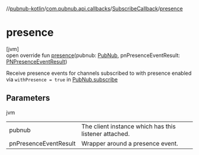 //[pubnub-kotlin](../../../index.md)/[com.pubnub.api.callbacks](../index.md)/[SubscribeCallback](index.md)/[presence](presence.md)

# presence

[jvm]\
open override fun [presence](presence.md)(pubnub: [PubNub](../../com.pubnub.api/-pub-nub/index.md), pnPresenceEventResult: [PNPresenceEventResult](../../com.pubnub.api.models.consumer.pubsub/-p-n-presence-event-result/index.md))

Receive presence events for channels subscribed to with presence enabled via `withPresence = true` in [PubNub.subscribe](../../com.pubnub.api/-pub-nub/subscribe.md)

## Parameters

jvm

| | |
|---|---|
| pubnub | The client instance which has this listener attached. |
| pnPresenceEventResult | Wrapper around a presence event. |
